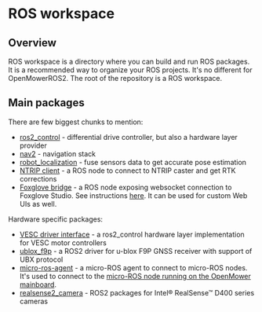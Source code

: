 # ROS workspace

## Overview

ROS workspace is a directory where you can build and run ROS packages. It is a recommended way to organize your ROS projects.
It's no different for OpenMowerROS2. The root of the repository is a ROS workspace.

## Main packages

There are few biggest chunks to mention:

- [ros2_control](https://control.ros.org/master/index.html) - differential drive controller, but also a hardware layer provider
- [nav2](https://navigation.ros.org/) - navigation stack
- [robot_localization](http://docs.ros.org/en/noetic/api/robot_localization/html/index.html) - fuse sensors data to get accurate pose estimation
- [NTRIP client](https://github.com/LORD-MicroStrain/ntrip_client) - a ROS node to connect to NTRIP caster and get RTK corrections
- [Foxglove bridge](https://foxglove.dev/docs/studio/connection/using-foxglove-bridge) - a ROS node exposing websocket connection to Foxglove Studio. See instructions [here](visualisation). It can be used for custom Web UIs as well.

Hardware specific packages:

- [VESC driver interface](https://github.com/sbgisen/vesc/tree/humble-devel) - a ros2_control hardware layer implementation for VESC motor controllers
- [ublox_f9p](https://github.com/jkaflik/ublox_f9p) - a ROS2 driver for u-blox F9P GNSS receiver with support of UBX protocol
- [micro-ros-agent](https://github.com/micro-ROS/micro-ROS-Agent) - a micro-ROS agent to connect to micro-ROS nodes. It's used to connect to the [micro-ROS node running on the OpenMower mainboard](omros2-firmware).
- [realsense2_camera](https://github.com/IntelRealSense/realsense-ros) - ROS2 packages for Intel® RealSense™ D400 series cameras